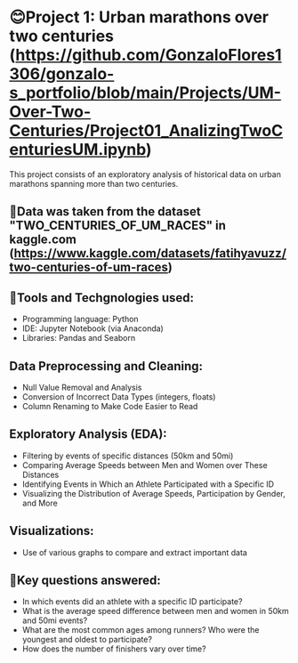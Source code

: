# 😊Project 1: Urban marathons over two centuries (https://github.com/GonzaloFlores1306/gonzalo-s_portfolio/blob/main/Projects/UM-Over-Two-Centuries/Project01_AnalizingTwoCenturiesUM.ipynb)

This project consists of an exploratory analysis of historical data on urban marathons spanning more than two centuries.

## 🦿Data was taken from the dataset "TWO_CENTURIES_OF_UM_RACES" in kaggle.com (https://www.kaggle.com/datasets/fatihyavuzz/two-centuries-of-um-races)
## 🔧Tools and Techgnologies used:
  * Programming language: Python
  * IDE: Jupyter Notebook (via Anaconda)
  * Libraries: Pandas and Seaborn
## Data Preprocessing and Cleaning:
   * Null Value Removal and Analysis
   * Conversion of Incorrect Data Types (integers, floats)
   * Column Renaming to Make Code Easier to Read
## Exploratory Analysis (EDA):
   * Filtering by events of specific distances (50km and 50mi)
   * Comparing Average Speeds between Men and Women over These Distances
   * Identifying Events in Which an Athlete Participated with a Specific ID
   * Visualizing the Distribution of Average Speeds, Participation by Gender, and More
## Visualizations:
   * Use of various graphs to compare and extract important data
## 🧠Key questions answered:
  * In which events did an athlete with a specific ID participate?
  * What is the average speed difference between men and women in 50km and 50mi events?
  * What are the most common ages among runners? Who were the youngest and oldest to participate?
  * How does the number of finishers vary over time?
